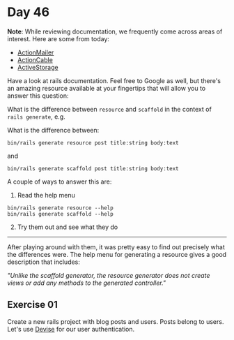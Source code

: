 # Day 46  
  
**Note**: While reviewing documentation, we frequently come across areas of interest. Here are some from today:  
  
  * [ActionMailer](https://guides.rubyonrails.org/action_mailer_basics.html)
  * [ActionCable](https://guides.rubyonrails.org/action_cable_overview.html)
  * [ActiveStorage](https://guides.rubyonrails.org/active_storage_overview.html)
  
Have a look at rails documentation. Feel free to Google as well, but there's an amazing resource available at your fingertips that will allow you to answer this question:  
  
What is the difference between `resource` and `scaffold` in the context of `rails generate`, e.g.

What is the difference between:  
```
bin/rails generate resource post title:string body:text
```
and
```
bin/rails generate scaffold post title:string body:text
```

A couple of ways to answer this are:   
  
1. Read the help menu  
  
```
bin/rails generate resource --help
bin/rails generate scaffold --help
```

2. Try them out and see what they do  
  
---

After playing around with them, it was pretty easy to find out precisely what the differences were. The help menu for generating a resource gives a good description that includes:  
  
_"Unlike the scaffold generator, the resource generator does not create views or add any methods to the generated controller."_  
  
## Exercise 01  
  
Create a new rails project with blog posts and users. Posts belong to users. Let's use [Devise](https://github.com/heartcombo/devise) for our user authentication.  
  
